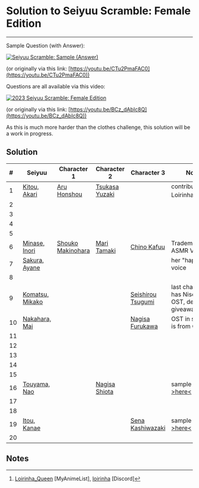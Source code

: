 # Solution to Seiyuu Scramble: Female Edition 

___

Sample Question (with Answer):

[![Seiyuu Scramble: Sample (Answer)](images/Seiyuu%20Scramble：%20Sample%20(Answer).jpg)](videos/Seiyuu%20Scramble：%20Sample%20(Answer)%20[CTu2PmaFAC0][vp09.00.41.08%201920x1080%20opus].mp4)

(or originally via this link: [https://youtu.be/CTu2PmaFAC0](https://youtu.be/CTu2PmaFAC0))

Questions are all available via this video:

[![2023 Seiyuu Scramble: Female Edition](images/2023%20Seiyuu%20Scramble：%20Female%20Edition.jpg)](videos/2023%20Seiyuu%20Scramble：%20Female%20Edition%20[BCz_dAbIc8Q][vp09.00.41.08%201920x1080%20opus].mp4)

(or originally via this link: [https://youtu.be/BCz_dAbIc8Q](https://youtu.be/BCz_dAbIc8Q))

As this is much more harder than the clothes challenge, this solution will be a work in progress.


## Solution

| # | Seiyuu | Character 1 | Character 2 | Character 3 | Notes |
| :--- | --- | --- | --- | --- | --- |
| 1 | [Kitou, Akari](https://myanimelist.net/people/34951/Akari_Kitou) | [Aru Honshou](https://myanimelist.net/character/148606/Aru_Honshou) | [Tsukasa Yuzaki](https://myanimelist.net/character/163271/Tsukasa_Yuzaki) | | contributed by Loirinha_Queen[^1] |
| 2 | | | | | |
| 3 | | | | | |
| 4 | | | | | |
| 5 | | | | | |
| 6 | [Minase, Inori](https://myanimelist.net/people/11297/Inori_Minase) | [Shouko Makinohara](https://myanimelist.net/character/149616/Shouko_Makinohara) | [Mari Tamaki](https://myanimelist.net/character/157147/Mari_Tamaki) | [Chino Kafuu](https://myanimelist.net/character/94941/Chino_Kafuu) | Trademark ASMR Voice |
| 7 | [Sakura, Ayane](https://myanimelist.net/people/11622/Ayane_Sakura) | | | | her "happy" voice |
| 8 | | | | | |
| 9 | [Komatsu, Mikako](https://myanimelist.net/people/10071/Mikako_Komatsu) | | | [Seishirou Tsugumi](https://myanimelist.net/character/58885/Seishirou_Tsugumi) | last character has Nisekoi OST, dead giveaway |
| 10 | [Nakahara, Mai](https://myanimelist.net/people/31/Mai_Nakahara) | | | [Nagisa Furukawa](https://myanimelist.net/character/4604/Nagisa_Furukawa) | OST in sample 3 is from Clannad |
| 11 | | | | | |
| 12 | | | | | |
| 13 | | | | | |
| 14 | | | | | |
| 15 | | | | | |
| 16 | [Touyama, Nao](https://myanimelist.net/people/11184/Nao_Touyama) | | [Nagisa Shiota](https://myanimelist.net/character/65645/Nagisa_Shiota) | | sample 2 from [>here<](https://youtu.be/K2UlnxCPYCk) |
| 17 | | | | | |
| 18 | | | | | |
| 19 | [Itou, Kanae](https://myanimelist.net/people/762/Kanae_Itou) | | | [Sena Kashiwazaki](https://myanimelist.net/character/37514/Sena_Kashiwazaki) | sample 3 OST [>here<](https://youtu.be/nKa06MddcFE) |
| 20 | | | | | |


## Notes

[^1]: [Loirinha_Queen](https://myanimelist.net/profile/Loirinha_Queen) [MyAnimeList], [loirinha](https://discord.com/users/loirinha) [Discord]
